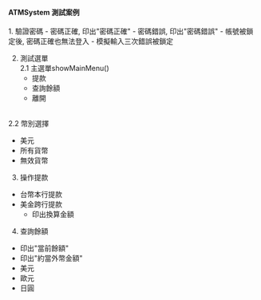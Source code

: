 <h4>ATMSystem 測試案例</h4>
1. 驗證密碼
- 密碼正確, 印出"密碼正確"
- 密碼錯誤, 印出"密碼錯誤"
- 帳號被鎖定後, 密碼正確也無法登入
- 模擬輸入三次錯誤被鎖定

2. 測試選單
<br>2.1 主選單showMainMenu()
   - 提款
   - 查詢餘額
   - 離開

<br>2.2 幣別選擇
   - 美元
   - 所有貨幣
   - 無效貨幣

3. 操作提款
- 台幣本行提款
- 美金跨行提款
   - 印出換算金額 

4. 查詢餘額
- 印出"當前餘額"
- 印出"約當外幣金額"
- 美元
- 歐元
- 日圓